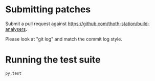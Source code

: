 # Submitting patches

Submit a pull request against <https://github.com/thoth-station/build-analysers>.

Please look at "git log" and match the commit log style.

# Running the test suite

```
py.test
```

